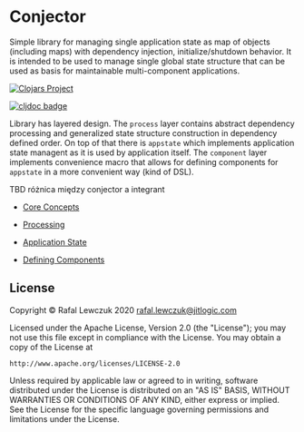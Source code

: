 # Conjector

Simple library for managing single application state as map of objects (including maps) with dependency injection,
initialize/shutdown behavior. It is intended to be used to manage single global state structure that can be used as
basis for maintainable multi-component applications. 

[![Clojars Project](https://clojars.org/io.resonant/conjector/latest-version.svg)](https://clojars.org/io.resonant/conjector) 

[![cljdoc badge](https://cljdoc.org/badge/io.resonant/conjector)](https://cljdoc.org/d/io.resonant/conjector)


Library has layered design. The `process` layer contains abstract dependency processing and generalized state structure 
construction in dependency defined order. On top of that there is `appstate` which implements application state managent
as it is used by application itself. The `component` layer implements convenience macro that allows for defining 
components for `appstate` in a more convenient way (kind of DSL).

TBD różnica między conjector a integrant

* [Core Concepts](doc/CONCEPTS.md)

* [Processing](doc/PROCESS.md)

* [Application State](doc/APPSTATE.md)

* [Defining Components](doc/COMPONENT.md)


## License

Copyright © Rafal Lewczuk 2020 rafal.lewczuk@jitlogic.com

Licensed under the Apache License, Version 2.0 (the "License");
you may not use this file except in compliance with the License.
You may obtain a copy of the License at

    http://www.apache.org/licenses/LICENSE-2.0

Unless required by applicable law or agreed to in writing, software
distributed under the License is distributed on an "AS IS" BASIS,
WITHOUT WARRANTIES OR CONDITIONS OF ANY KIND, either express or implied.
See the License for the specific language governing permissions and
limitations under the License.
